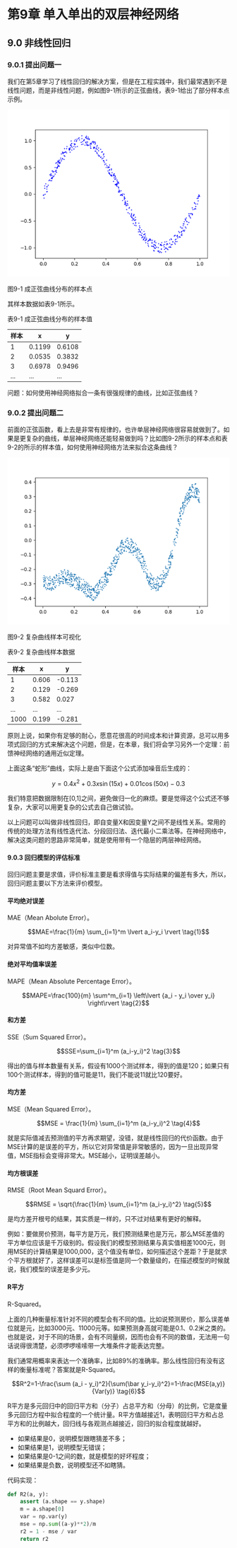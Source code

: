 <!--Copyright © Microsoft Corporation. All rights reserved.
  适用于[License](https://github.com/Microsoft/ai-edu/blob/master/LICENSE.md)版权许可-->

# 第9章 单入单出的双层神经网络

## 9.0 非线性回归

### 9.0.1 提出问题一

我们在第5章学习了线性回归的解决方案，但是在工程实践中，我们最常遇到不是线性问题，而是非线性问题，例如图9-1所示的正弦曲线，表9-1给出了部分样本点示例。

<img src="../Images/9/sin_data.png" ch="500" />

图9-1 成正弦曲线分布的样本点

其样本数据如表9-1所示。

表9-1 成正弦曲线分布的样本值

|样本|x|y|
|---|---|---|
|1|0.1199|0.6108|
|2|0.0535|0.3832|
|3|0.6978|0.9496|
|...|...|...|

问题：如何使用神经网络拟合一条有很强规律的曲线，比如正弦曲线？

### 9.0.2 提出问题二

前面的正弦函数，看上去是非常有规律的，也许单层神经网络很容易就做到了。如果是更复杂的曲线，单层神经网络还能轻易做到吗？比如图9-2所示的样本点和表9-2的所示的样本值，如何使用神经网络方法来拟合这条曲线？

<img src="../Images/9/Sample.png"/>

图9-2 复杂曲线样本可视化

表9-2 复杂曲线样本数据

|样本|x|y|
|---|---|---|
|1|0.606|-0.113|
|2|0.129|-0.269|
|3|0.582|0.027|
|...|...|...|
|1000|0.199|-0.281|

原则上说，如果你有足够的耐心，愿意花很高的时间成本和计算资源，总可以用多项式回归的方式来解决这个问题，但是，在本章，我们将会学习另外一个定理：前馈神经网络的通用近似定理。

上面这条“蛇形”曲线，实际上是由下面这个公式添加噪音后生成的：

$$y=0.4x^2 + 0.3x\sin(15x) + 0.01\cos(50x)-0.3$$

我们特意把数据限制在[0,1]之间，避免做归一化的麻烦。要是觉得这个公式还不够复杂，大家可以用更复杂的公式去自己做试验。

以上问题可以叫做非线性回归，即自变量X和因变量Y之间不是线性关系。常用的传统的处理方法有线性迭代法、分段回归法、迭代最小二乘法等。在神经网络中，解决这类问题的思路非常简单，就是使用带有一个隐层的两层神经网络。

#### 9.0.3 回归模型的评估标准

回归问题主要是求值，评价标准主要是看求得值与实际结果的偏差有多大，所以，回归问题主要以下方法来评价模型。

#### 平均绝对误差

MAE（Mean Abolute Error）。

$$MAE=\frac{1}{m} \sum_{i=1}^m \lvert a_i-y_i \rvert \tag{1}$$

对异常值不如均方差敏感，类似中位数。

#### 绝对平均值率误差

MAPE（Mean Absolute Percentage Error）。

$$MAPE=\frac{100}{m} \sum^m_{i=1} \left\lvert {a_i - y_i \over y_i} \right\rvert \tag{2}$$

#### 和方差

SSE（Sum Squared Error）。

$$SSE=\sum_{i=1}^m (a_i-y_i)^2 \tag{3}$$

得出的值与样本数量有关系，假设有1000个测试样本，得到的值是120；如果只有100个测试样本，得到的值可能是11，我们不能说11就比120要好。

#### 均方差

MSE（Mean Squared Error）。

$$MSE = \frac{1}{m} \sum_{i=1}^m (a_i-y_i)^2 \tag{4}$$

就是实际值减去预测值的平方再求期望，没错，就是线性回归的代价函数。由于MSE计算的是误差的平方，所以它对异常值是非常敏感的，因为一旦出现异常值，MSE指标会变得非常大。MSE越小，证明误差越小。

#### 均方根误差

RMSE（Root Mean Squard Error）。

$$RMSE = \sqrt{\frac{1}{m} \sum_{i=1}^m (a_i-y_i)^2} \tag{5}$$

是均方差开根号的结果，其实质是一样的，只不过对结果有更好的解释。

例如：要做房价预测，每平方是万元，我们预测结果也是万元，那么MSE差值的平方单位应该是千万级别的。假设我们的模型预测结果与真实值相差1000元，则用MSE的计算结果是1000,000，这个值没有单位，如何描述这个差距？于是就求个平方根就好了，这样误差可以是标签值是同一个数量级的，在描述模型的时候就说，我们模型的误差是多少元。

#### R平方

R-Squared。

上面的几种衡量标准针对不同的模型会有不同的值。比如说预测房价，那么误差单位就是元，比如3000元、11000元等。如果预测身高就可能是0.1、0.2米之类的。也就是说，对于不同的场景，会有不同量纲，因而也会有不同的数值，无法用一句话说得很清楚，必须啰啰嗦嗦带一大堆条件才能表达完整。

我们通常用概率来表达一个准确率，比如89%的准确率。那么线性回归有没有这样的衡量标准呢？答案就是R-Squared。

$$R^2=1-\frac{\sum (a_i - y_i)^2}{\sum(\bar y_i-y_i)^2}=1-\frac{MSE(a,y)}{Var(y)} \tag{6}$$

R平方是多元回归中的回归平方和（分子）占总平方和（分母）的比例，它是度量多元回归方程中拟合程度的一个统计量。R平方值越接近1，表明回归平方和占总平方和的比例越大，回归线与各观测点越接近，回归的拟合程度就越好。

- 如果结果是0，说明模型跟瞎猜差不多；
- 如果结果是1，说明模型无错误；
- 如果结果是0-1之间的数，就是模型的好坏程度；
- 如果结果是负数，说明模型还不如瞎猜。

代码实现：

```Python
def R2(a, y):
    assert (a.shape == y.shape)
    m = a.shape[0]
    var = np.var(y)
    mse = np.sum((a-y)**2)/m
    r2 = 1 - mse / var
    return r2
```
